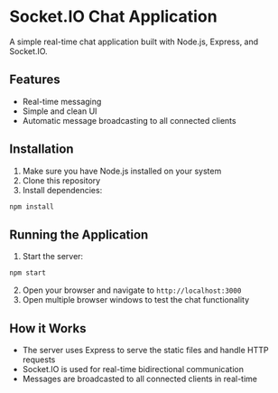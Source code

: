 # Socket.IO Chat Application

A simple real-time chat application built with Node.js, Express, and Socket.IO.

## Features

- Real-time messaging
- Simple and clean UI
- Automatic message broadcasting to all connected clients

## Installation

1. Make sure you have Node.js installed on your system
2. Clone this repository
3. Install dependencies:
```bash
npm install
```

## Running the Application

1. Start the server:
```bash
npm start
```
2. Open your browser and navigate to `http://localhost:3000`
3. Open multiple browser windows to test the chat functionality

## How it Works

- The server uses Express to serve the static files and handle HTTP requests
- Socket.IO is used for real-time bidirectional communication
- Messages are broadcasted to all connected clients in real-time 